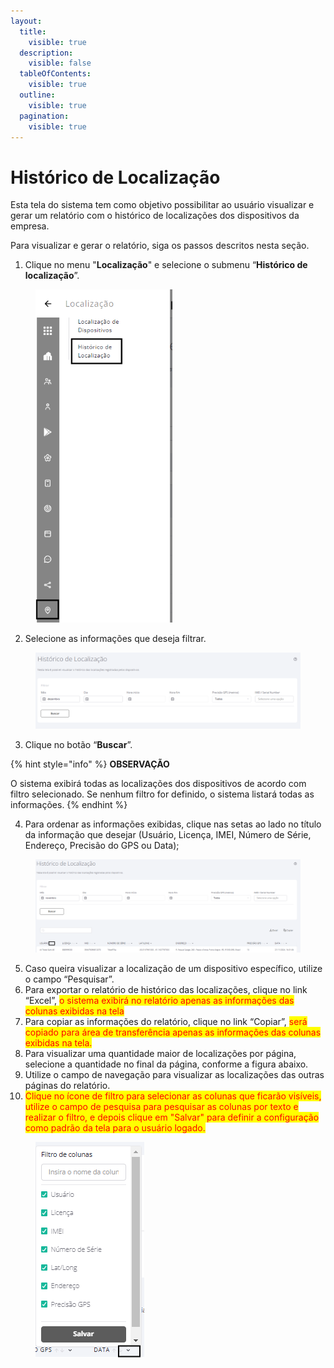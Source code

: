 ```yaml
---
layout:
  title:
    visible: true
  description:
    visible: false
  tableOfContents:
    visible: true
  outline:
    visible: true
  pagination:
    visible: true
---
```


# Histórico de Localização

Esta tela do sistema tem como objetivo possibilitar ao usuário visualizar e gerar um relatório com o histórico de localizações dos dispositivos da empresa.

Para visualizar e gerar o relatório, siga os passos descritos nesta seção.

1. Clique no menu "**Localização**" e selecione o submenu “**Histórico de localização**”.

<figure><img src="../../../.gitbook/assets/image (254).png" alt="" width="219"><figcaption></figcaption></figure>

2. Selecione as informações que deseja filtrar.

<figure><img src="../../../.gitbook/assets/Captura de tela 2024-12-02 154503.png" alt=""><figcaption></figcaption></figure>

3. Clique no botão “**Buscar**”.

{% hint style="info" %}
**OBSERVAÇÃO**

O sistema exibirá todas as localizações dos dispositivos de acordo com filtro selecionado. Se nenhum filtro for definido, o sistema listará todas as informações.
{% endhint %}

4. Para ordenar as informações exibidas, clique nas setas ao lado no título da informação que desejar (Usuário, Licença, IMEI, Número de Série, Endereço, Precisão do GPS ou Data);

<figure><img src="../../../.gitbook/assets/Captura de tela 2024-12-03 135720.png" alt=""><figcaption></figcaption></figure>

5. Caso queira visualizar a localização de um dispositivo específico, utilize o campo “Pesquisar”.
6. Para exportar o relatório de histórico das localizações, clique no link “Excel”, <mark style="color:red;">o sistema exibirá no relatório apenas as informações das colunas exibidas na tela</mark>
7. Para copiar as informações do relatório, clique no link “Copiar”, <mark style="color:red;">será copiado para área de transferência apenas as informações das colunas exibidas na tela.</mark>
8. Para visualizar uma quantidade maior de localizações por página, selecione a quantidade no final da página, conforme a figura abaixo.
9. Utilize o campo de navegação para visualizar as localizações das outras páginas do relatório.
10. <mark style="color:red;">Clique no ícone de filtro para selecionar as colunas que ficarão visíveis, utilize o campo de pesquisa para pesquisar as colunas por texto e realizar o filtro, e depois clique em "Salvar" para definir a configuração como padrão da tela para o usuário logado.</mark>

<figure><img src="../../../.gitbook/assets/image (309).png" alt=""><figcaption></figcaption></figure>
